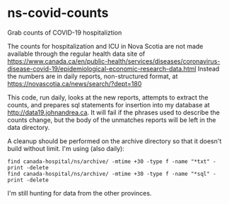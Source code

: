 # ns-covid-counts
Grab counts of COVID-19 hospitaliztion

The counts for hospitalization and ICU in Nova Scotia are not made available through the regular health data site of https://www.canada.ca/en/public-health/services/diseases/coronavirus-disease-covid-19/epidemiological-economic-research-data.html Instead the numbers are in daily reports, non-structured format, at https://novascotia.ca/news/search/?dept=180

This code, run daily, looks at the new reports, attempts to extract the counts, and prepares sql statements for insertion into my database at http://data19.johnandrea.ca. It will fail if the phrases used to describe the counts change, but the body of the unmatches reports will be left in the data directory.

A cleanup should be performed on the archive directory so that it doesn't build without limit. I'm using (also daily):
```
find canada-hospital/ns/archive/ -mtime +30 -type f -name "*txt" -print -delete
find canada-hospital/ns/archive/ -mtime +30 -type f -name "*sql" -print -delete

```

I'm still hunting for data from the other provinces.
